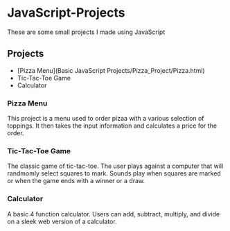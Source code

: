 # JavaScript-Projects

These are some small projects I made using JavaScript

## Projects
* [Pizza Menu](Basic JavaScript Projects/Pizza_Project/Pizza.html)
* Tic-Tac-Toe Game
* Calculator

### Pizza Menu
This project is a menu used to order pizaa with a various selection of toppings. It then takes the input information and calculates a price for the order.

### Tic-Tac-Toe Game
The classic game of tic-tac-toe. The user plays against a computer that will randmomly select squares to mark. Sounds play when squares are marked or when the game ends with a winner or a draw.

### Calculator
A basic 4 function calculator. Users can add, subtract, multiply, and divide on a sleek web version of a calculator. 
